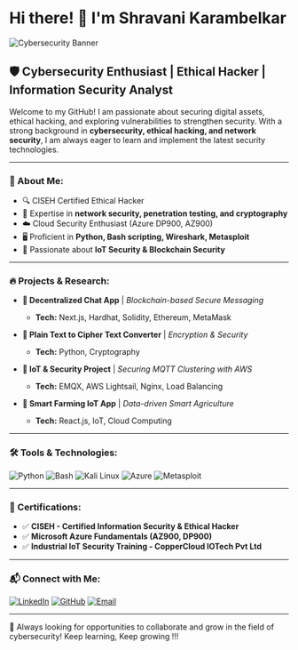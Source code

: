 # Hi there! 👋 I'm Shravani Karambelkar

![Cybersecurity Banner](https://img.shields.io/badge/Cybersecurity-Ethical%20Hacking-red)

## 🛡️ Cybersecurity Enthusiast | Ethical Hacker | Information Security Analyst

Welcome to my GitHub! I am passionate about securing digital assets, ethical hacking, and exploring vulnerabilities to strengthen security. With a strong background in **cybersecurity, ethical hacking, and network security**, I am always eager to learn and implement the latest security technologies.

---

### 🔹 About Me:
- 🔍 CISEH Certified Ethical Hacker
- 🔗 Expertise in **network security, penetration testing, and cryptography**
- ☁️ Cloud Security Enthusiast (Azure DP900, AZ900)
- 🖥️ Proficient in **Python, Bash scripting, Wireshark, Metasploit**
- 🔄 Passionate about **IoT Security & Blockchain Security**

---

### 🔥 Projects & Research:
- **🔐 Decentralized Chat App** | *Blockchain-based Secure Messaging*
  - **Tech:** Next.js, Hardhat, Solidity, Ethereum, MetaMask

- **🔏 Plain Text to Cipher Text Converter** | *Encryption & Security*
  - **Tech:** Python, Cryptography

- **📡 IoT & Security Project** | *Securing MQTT Clustering with AWS*
  - **Tech:** EMQX, AWS Lightsail, Nginx, Load Balancing

- **🌿 Smart Farming IoT App** | *Data-driven Smart Agriculture*
  - **Tech:** React.js, IoT, Cloud Computing

---

### 🛠️ Tools & Technologies:
![Python](https://img.shields.io/badge/Python-3776AB?style=for-the-badge&logo=python&logoColor=white)
![Bash](https://img.shields.io/badge/Bash_Scripting-121011?style=for-the-badge&logo=gnu-bash&logoColor=white)
![Kali Linux](https://img.shields.io/badge/Kali_Linux-268BEE?style=for-the-badge&logo=kalilinux&logoColor=white)
![Azure](https://img.shields.io/badge/Azure-0078D4?style=for-the-badge&logo=microsoftazure&logoColor=white)
![Metasploit](https://img.shields.io/badge/Metasploit-005FCE?style=for-the-badge&logo=metasploit&logoColor=white)

---

### 📜 Certifications:
- ✅ **CISEH - Certified Information Security & Ethical Hacker**
- ✅ **Microsoft Azure Fundamentals (AZ900, DP900)**
- ✅ **Industrial IoT Security Training - CopperCloud IOTech Pvt Ltd**

---

### 📬 Connect with Me:
[![LinkedIn](https://img.shields.io/badge/LinkedIn-blue?style=flat&logo=linkedin)](https://www.linkedin.com/in/shravani-karambelkar-34b422231/) [![GitHub](https://img.shields.io/badge/GitHub-black?style=flat&logo=github)](https://github.com/shravaniiiii12) [![Email](https://img.shields.io/badge/Email-red?style=flat&logo=gmail)](mailto:shravanikarambelkar16@gmail.com)

---

🚀 Always looking for opportunities to collaborate and grow in the field of cybersecurity!
Keep learning, Keep growing !!!
